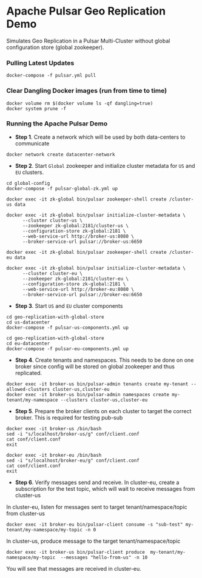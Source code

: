 # Apache Pulsar Geo Replication Demo
Simulates Geo Replication in a Pulsar Multi-Cluster without global configuration store (global zookeeper).

### Pulling Latest Updates
```
docker-compose -f pulsar.yml pull
```

### Clear Dangling Docker images (run from time to time)
```
docker volume rm $(docker volume ls -qf dangling=true)
docker system prune -f
```

### Running the Apache Pulsar Demo

- **Step 1**. Create a network which will be used by both data-centers to communicate

```
docker network create datacenter-network
```

- **Step 2**. Start `Global` zookeeper and initialize cluster metadata for `US` and `EU` clusters.
```
cd global-config
docker-compose -f pulsar-global-zk.yml up
```

```
docker exec -it zk-global bin/pulsar zookeeper-shell create /cluster-us data

docker exec -it zk-global bin/pulsar initialize-cluster-metadata \
      --cluster cluster-us \
      --zookeeper zk-global:2181/cluster-us \
      --configuration-store zk-global:2181 \
      --web-service-url http://broker-us:8080 \
      --broker-service-url pulsar://broker-us:6650
```

```
docker exec -it zk-global bin/pulsar zookeeper-shell create /cluster-eu data

docker exec -it zk-global bin/pulsar initialize-cluster-metadata \
      --cluster cluster-eu \
      --zookeeper zk-global:2181/cluster-eu \
      --configuration-store zk-global:2181 \
      --web-service-url http://broker-eu:8080 \
      --broker-service-url pulsar://broker-eu:6650
```

- **Step 3**. Start `US` and `EU` cluster components

```
cd geo-replication-with-global-store
cd us-datacenter
docker-compose -f pulsar-us-components.yml up
```

```
cd geo-replication-with-global-store
cd eu-datacenter
docker-compose -f pulsar-eu-components.yml up
```
  
- **Step 4**. Create tenants and namespaces. This needs to be done on one broker since config will be stored on global zookeeper and thus replicated.

```
docker exec -it broker-us bin/pulsar-admin tenants create my-tenant --allowed-clusters cluster-us,cluster-eu
docker exec -it broker-us bin/pulsar-admin namespaces create my-tenant/my-namespace --clusters cluster-us,cluster-eu
```

- **Step 5**. Prepare the broker clients on each cluster to target the correct broker. This is required for testing pub-sub

```
docker exec -it broker-us /bin/bash
sed -i "s/localhost/broker-us/g" conf/client.conf
cat conf/client.conf
exit
```

```
docker exec -it broker-eu /bin/bash
sed -i "s/localhost/broker-eu/g" conf/client.conf
cat conf/client.conf
exit
```

- **Step 6**. Verify messages send and receive. In cluster-eu, create a subscription for the test topic, which will wait to receive messages from cluster-us

In cluster-eu, listen for messages sent to target tenant/namespace/topic from cluster-us
```
docker exec -it broker-eu bin/pulsar-client consume -s "sub-test" my-tenant/my-namespace/my-topic -n 0
```


In cluster-us, produce message to the target tenant/namespace/topic
```
docker exec -it broker-us bin/pulsar-client produce  my-tenant/my-namespace/my-topic  --messages "hello-from-us" -n 10
```

You will see that messages are received in cluster-eu.

